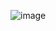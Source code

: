 ![image](https://github.com/humbertobrasileiro/7DaysOfCode-HTML-CSS/assets/48128007/14d0b452-c160-4894-a299-f35138df28ca)
